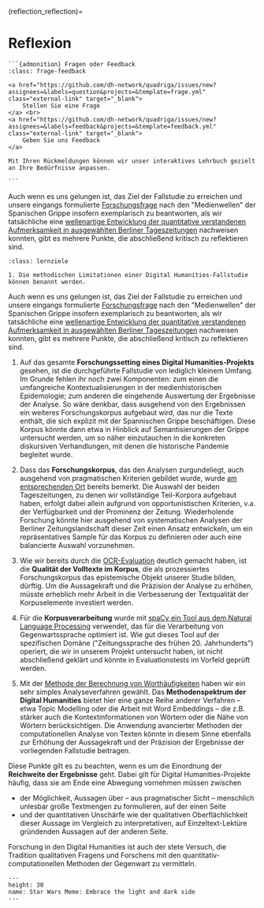(reflection_reflection)=
# Reflexion

````{margin}
```{admonition} Fragen oder Feedback 
:class: frage-feedback

<a href="https://github.com/dh-network/quadriga/issues/new?assignees=&labels=question&projects=&template=frage.yml" class="external-link" target="_blank">
    Stellen Sie eine Frage
</a> <br>
<a href="https://github.com/dh-network/quadriga/issues/new?assignees=&labels=feedback&projects=&template=feedback.yml" class="external-link" target="_blank">
    Geben Sie uns Feedback
</a>

Mit Ihren Rückmeldungen können wir unser interaktives Lehrbuch gezielt an Ihre Bedürfnisse anpassen.

```
````
Auch wenn es uns gelungen ist, das Ziel der Fallstudie zu erreichen und unsere eingangs formulierte [Forschungsfrage](research-question_research-question) nach den "Medienwellen" der Spanischen Grippe insofern exemplarisch zu beantworten, als wir tatsächliche eine [wellenartige Entwicklung der quantitative verstandenen Aufmerksamkeit in ausgewählten Berliner Tageszeitungen](corpus_analysis/corpus-analysis_diachronic-analysis) nachweisen konnten, gibt es mehrere Punkte, die abschließend kritisch zu reflektieren sind. 

```{admonition} Kritische Bewertung der Reichweite und Limitationen
:class: lernziele

1. Die methodischen Limitationen einer Digital Humanities-Fallstudie können benannt werden.
```


Auch wenn es uns gelungen ist, das Ziel der Fallstudie zu erreichen und unsere eingangs formulierte [Forschungsfrage](research-question_research-question) nach den "Medienwellen" der Spanischen Grippe insofern exemplarisch zu beantworten, als wir tatsächliche eine [wellenartige Entwicklung der quantitative verstandenen Aufmerksamkeit in ausgewählten Berliner Tageszeitungen](FS_1_MVP_Analysis_Diachronic_Frequencies_Plots) nachweisen konnten, gibt es mehrere Punkte, die abschließend kritisch zu reflektieren sind. 

1. Auf das gesamte **Forschungssetting eines Digital Humanities-Projekts** gesehen, ist die durchgeführte Fallstudie von lediglich kleinem Umfang. Im Grunde fehlen ihr noch zwei Komponenten: zum einen die umfangreiche Kontextualisierungen in der medienhistorischen Epidemologie; zum anderen die eingehende Auswertung der Ergebnisse der Analyse. So wäre denkbar, dass ausgehend von den Ergebnissen ein weiteres Forschungskorpus aufgebaut wird, das nur die Texte enthält, die sich explizit mit der Spannischen Grippe beschäftigen. Diese Korpus könnte dann etwa in Hinblick auf Semantisierungen der Grippe untersucht werden, um so näher einzutauchen in die konkreten diskursiven Verhandlungen, mit denen die historische Pandemie begleitet wurde. 

2. Dass das **Forschungskorpus**, das den Analysen zurgundeliegt, auch ausgehend von pragmatischen Kriterien gebildet wurde, wurde [am entsprechenden Ort](corpus-collection_building-our-corpus) bereits bemerkt. Die Auswahl der beiden Tageszeitungen, zu denen wir vollständige Teil-Korpora aufgebaut haben, erfolgt dabei allein aufgrund von opportunistischen Kriterien, v.a. der Verfügbarkeit und der Prominenz der Zeitung. Wiederholende Forschung könnte hier ausgehend von systematischen Analysen der Berliner Zeitungslandschaft dieser Zeit einen Ansatz entwickeln, um ein repräsentatives Sample für das Korpus zu definieren oder auch eine balancierte Auswahl vorzunehmen. 

3. Wie wir bereits durch die [OCR-Evaluation](ocr/ocr_ocr-quality) deutlich gemacht haben, ist die **Qualität der Volltexte im Korpus**, die als prozessiertes Forschungskorpus das epistemische Objekt unserer Studie bilden, dürftig. Um die Aussagekraft und die Präzision der Analyse zu erhöhen, müsste erheblich mehr Arbeit in die Verbesserung der Textqualität der Korpuselemente investiert werden. 

4. Für die **Korpusverarbeitung** wurde mit [spaCy ein Tool aus dem Natural Language Processing](corpus_processing/corpus-processing_nlp-annotation) verwendet, das für die Verarbeitung von Gegenwartssprache optimiert ist. Wie gut dieses Tool auf der spezifischen Domäne ("Zeitungssprache des frühen 20. Jahrhunderts") operiert, die wir in unserem Projekt untersucht haben, ist nicht abschließend geklärt und könnte in Evaluationstests im Vorfeld geprüft werden.

5. Mit der [Methode der Berechnung von Worthäufigkeiten](corpus-analysis_analysis) haben wir ein sehr simples Analyseverfahren gewählt. Das **Methodenspektrum der Digital Humanities** bietet hier eine ganze Reihe anderer Verfahren – etwa Topic Modelling oder die Arbeit mit Word Embeddings – die z.B. stärker auch die Kontextinformationen von Wörtern oder die Nähe von Wörtern berücksichtigen. Die Anwendung avancierter Methoden der computationellen Analyse von Texten könnte in diesem Sinne ebenfalls zur Erhöhung der Aussagekraft und der Präzision der Ergebnisse der vorliegenden Fallstudie beitragen.

Diese Punkte gilt es zu beachten, wenn es um die Einordnung der **Reichweite der Ergebnisse** geht. Dabei gilt für Digital Humanities-Projekte häufig, dass sie am Ende eine Abwegung vornehmen müssen zwischen 

- der Möglichkeit, Aussagen über – aus pragmatischer Sicht – menschlich unlesbar große Textmengen zu formulieren, auf der einen Seite 
- und der quantitativen Unschärfe wie der qualitativen Oberflächlichkeit dieser Aussage im Vergleich zu interpretativen, auf Einzeltext-Lektüre gründenden Aussagen auf der anderen Seite. 

Forschung in den Digital Humanities ist auch der stete Versuch, die Tradition qualitativen Fragens und Forschens mit den quantitativ-computationellen Methoden der Gegenwart zu vermitteln.

```{figure} ../assets/images/Embrace-the-light-and-the-dark-side.jpg
---
height: 30
name: Star Wars Meme: Embrace the light and dark side
---
```

